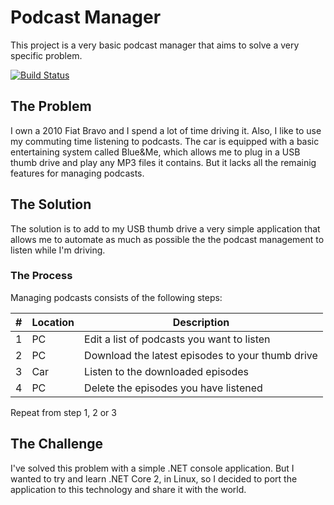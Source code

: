 # Podcast Manager
This project is a very basic podcast manager that aims to solve a very specific problem.

[![Build Status](https://travis-ci.org/bcolaco/PodcastManager.svg?branch=master)](https://travis-ci.org/bcolaco/PodcastManager)

## The Problem
I own a 2010 Fiat Bravo and I spend a lot of time driving it.
Also, I like to use my commuting time listening to podcasts.
The car is equipped with a basic entertaining system called Blue&amp;Me, which allows me to plug in a USB thumb drive and play any MP3 files it contains. But it lacks all the remainig features for managing podcasts.

## The Solution
The solution is to add to my USB thumb drive a very simple application that allows me to automate as much as possible the the podcast management to listen while I'm driving.

### The Process
Managing podcasts consists of the following steps:

| # | Location | Description                                      |
|---|----------|--------------------------------------------------|
| 1 | PC       | Edit a list of podcasts you want to listen       |
| 2 | PC       | Download the latest episodes to your thumb drive |
| 3 | Car      | Listen to the downloaded episodes                |
| 4 | PC       | Delete the episodes you have listened            |
Repeat from step 1, 2 or 3

## The Challenge
I've solved this problem with a simple .NET console application.
But I wanted to try and learn .NET Core 2, in Linux, so I decided to port the application to this technology and share it with the world.
